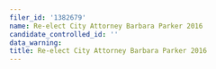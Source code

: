 ```yaml
---
filer_id: '1382679'
name: Re-elect City Attorney Barbara Parker 2016
candidate_controlled_id: ''
data_warning: 
title: Re-elect City Attorney Barbara Parker 2016
---
```

